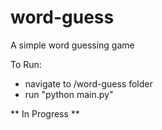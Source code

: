 # word-guess

A simple word guessing game

To Run:
- navigate to /word-guess folder
- run "python main.py"

** In Progress **
